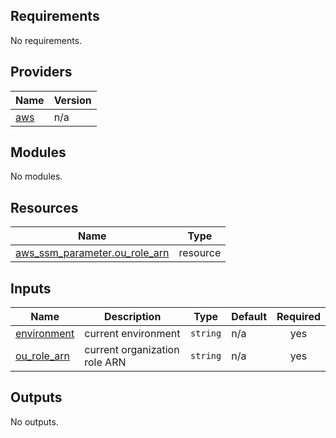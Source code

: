 <!-- BEGIN_TF_DOCS -->
## Requirements

No requirements.

## Providers

| Name | Version |
|------|---------|
| <a name="provider_aws"></a> [aws](#provider\_aws) | n/a |

## Modules

No modules.

## Resources

| Name | Type |
|------|------|
| [aws_ssm_parameter.ou_role_arn](https://registry.terraform.io/providers/hashicorp/aws/latest/docs/resources/ssm_parameter) | resource |

## Inputs

| Name | Description | Type | Default | Required |
|------|-------------|------|---------|:--------:|
| <a name="input_environment"></a> [environment](#input\_environment) | current environment | `string` | n/a | yes |
| <a name="input_ou_role_arn"></a> [ou\_role\_arn](#input\_ou\_role\_arn) | current organization role ARN | `string` | n/a | yes |

## Outputs

No outputs.
<!-- END_TF_DOCS -->